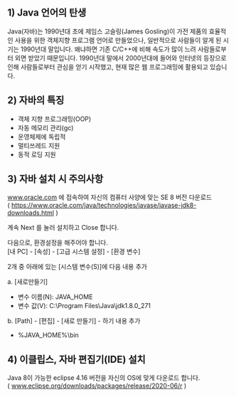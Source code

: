 ## 1) Java 언어의 탄생
Java(자바)는 1990년대 초에 제임스 고슬링(James Gosling)이 가전 제품의 효율적인 사용을 위한 객체지향 프로그램 언어로 만들었으나, 일반적으로 사람들이 알게 된 시기는 1990년대 말입니다. 왜냐하면 기존 C/C++에 비해 속도가 많이 느려 사람들로부터 외면 받았기 때문입니다. 1990년대 말에서 2000년대에 들어와 인터넷의 등장으로 인해 사람들로부터 관심을 얻기 시작했고, 현재 많은 웹 프로그래밍에 활용되고 있습니다.

## 2) 자바의 특징
- 객체 지향 프로그래밍(OOP)
- 자동 메모리 관리(gc)
- 운영체제에 독립적
- 멀티쓰레드 지원
- 동적 로딩 지원

## 3) 자바 설치 시 주의사항

www.oracle.com 에 접속하여 자신의 컴퓨터 사양에 맞는 SE 8 버전 다운로드 <br>
( https://www.oracle.com/java/technologies/javase/javase-jdk8-downloads.html )

계속 Next 를 눌러 설치하고 Close 합니다.

다음으로, 환경설정을 해주어야 합니다. <br>
[내 PC] - [속성] - [고급 시스템 설정] - [환경 변수]

2개 중 아래에 있는 [시스템 변수(S)]에 다음 내용 추가

a. [새로만들기] <br>
- 변수 이름(N): JAVA_HOME <br>
- 변수 값(V): C:\Program Files\Java\jdk1.8.0_271 <br>

b. [Path] - [편집] - [새로 만들기] - 하기 내용 추가 <br>
- %JAVA_HOME%\bin

## 4) 이클립스, 자바 편집기(IDE) 설치

Java 8이 가능한 eclipse 4.16 버전을 자신의 OS에 맞게 다운로드 합니다. <br>
( www.eclipse.org/downloads/packages/release/2020-06/r )
